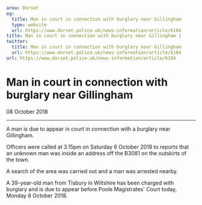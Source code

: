 ```yaml
area: Dorset
og:
  title: Man in court in connection with burglary near Gillingham
  type: website
  url: https://www.dorset.police.uk/news-information/article/6184
title: Man in court in connection with burglary near Gillingham |
twitter:
  title: Man in court in connection with burglary near Gillingham
  url: https://www.dorset.police.uk/news-information/article/6184
url: https://www.dorset.police.uk/news-information/article/6184
```

# Man in court in connection with burglary near Gillingham

08 October 2018

* * *

A man is due to appear in court in connection with a burglary near Gillingham.

Officers were called at 3.15pm on Saturday 6 October 2018 to reports that an unknown man was inside an address off the B3081 on the outskirts of the town.

A search of the area was carried out and a man was arrested nearby.

A 39-year-old man from Tisbury in Wiltshire has been charged with burglary and is due to appear before Poole Magistrates' Court today, Monday 8 October 2018.

